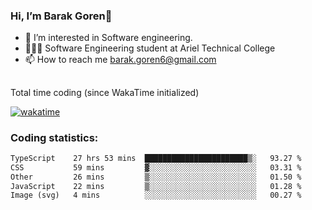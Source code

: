###  Hi, I’m Barak Goren👋
- 👀 I’m interested in Software engineering.
- 👨🏼‍🎓 Software Engineering student at Ariel Technical College
- 📫 How to reach me barak.goren6@gmail.com
##
Total time coding (since WakaTime initialized)

[![wakatime](https://wakatime.com/badge/user/5cc5ec80-a806-4ca2-a704-db29274e48cd.svg)](https://wakatime.com/@5cc5ec80-a806-4ca2-a704-db29274e48cd)

   
### Coding statistics:

<!--START_SECTION:waka-->

```txt
TypeScript    27 hrs 53 mins  ███████████████████████▒░   93.27 %
CSS           59 mins         ▓░░░░░░░░░░░░░░░░░░░░░░░░   03.31 %
Other         26 mins         ▒░░░░░░░░░░░░░░░░░░░░░░░░   01.50 %
JavaScript    22 mins         ▒░░░░░░░░░░░░░░░░░░░░░░░░   01.28 %
Image (svg)   4 mins          ░░░░░░░░░░░░░░░░░░░░░░░░░   00.27 %
```

<!--END_SECTION:waka-->

<!---
barakgoren/barakgoren is a ✨ special ✨ repository because its `README.md` (this file) appears on your GitHub profile.
You can click the Preview link to take a look at your changes.
--->
